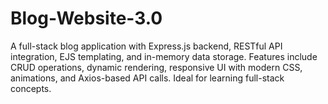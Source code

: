 # Blog-Website-3.0
A full-stack blog application with Express.js backend, RESTful API integration, EJS templating, and in-memory data storage. Features include CRUD operations, dynamic rendering, responsive UI with modern CSS, animations, and Axios-based API calls. Ideal for learning full-stack concepts.
